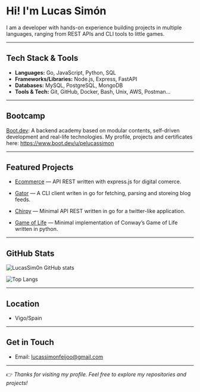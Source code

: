 # Hi! I'm Lucas Simón  

I am a developer with hands-on experience building projects in multiple languages, ranging from REST APIs and CLI tools to little games.

---

## Tech Stack & Tools
- **Languages:** Go, JavaScript, Python, SQL  
- **Frameworks/Libraries:** Node.js, Express, FastAPI  
- **Databases:** MySQL, PostgreSQL, MongoDB  
- **Tools & Tech:** Git, GitHub, Docker, Bash, Unix, AWS, Postman...

---

## Bootcamp

[Boot.dev](https://www.boot.dev/):
A backend academy based on modular contents, self-driven development and real-life technologies.
My profile, projects and certificates here: https://www.boot.dev/u/pelucassimon

---

## Featured Projects
  
- [Ecommerce](https://github.com/LucasSim0n/ecommerce) — API REST written with express.js for digital comerce.

- [Gator](https://github.com/LucasSim0n/gator) — A CLI client writen in go for fetching, parsing and storeing blog feeds.

- [Chirpy](https://github.com/LucasSim0n/chirpy) — Mínimal API REST written in go for a twitter-like application.

- [Game of Life](https://github.com/LucasSim0n/Conway-GameOfLife) — Minimal implementation of Conway’s Game of Life written in python.

---

## GitHub Stats
![LucasSim0n GitHub stats](https://github-readme-stats.vercel.app/api?username=LucasSim0n&show_icons=true&theme=dracula)  

![Top Langs](https://github-readme-stats.vercel.app/api/top-langs/?username=LucasSim0n&layout=compact&theme=dracula)  

---

## Location

- Vigo/Spain

---

## Get in Touch

- Email: lucassimonfeijoo@gmail.com

---

👉 *Thanks for visiting my profile. Feel free to explore my repositories and projects!*  
